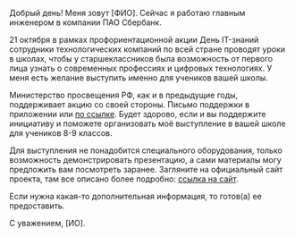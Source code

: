 Добрый день! Меня зовут [ФИО]. Сейчас я работаю главным инженером в компании ПАО Сбербанк.

21 октября в рамках профориентационной акции День IT-знаний сотрудники технологических компаний по всей стране проводят уроки в школах, чтобы у старшеклассников была возможность от первого лица узнать о современных профессиях и цифровых технологиях. У меня есть желание выступить именно для учеников вашей школы. 

Министерство просвещения РФ, как и в предыдущие годы, поддерживает акцию со своей стороны. Письмо поддержки в приложении или [по ссылке](https://cloud.mail.ru/public/1ezo/F4ouh5SC9). Будет здорово, если и вы поддержите инициативу и поможете организовать моё выступление в вашей школе для учеников 8-9 классов.

Для выступления не понадобится специального оборудования, только возможность демонстрировать презентацию, а сами материалы могу предложить вам посмотреть заранее. Загляните на официальный сайт проекта, там все описано более подробно: [ссылка на сайт](https://itday.vk.company).

Если нужна какая-то дополнительная информация, то готов(а) ее предоставить.

С уважением, [ИО].

